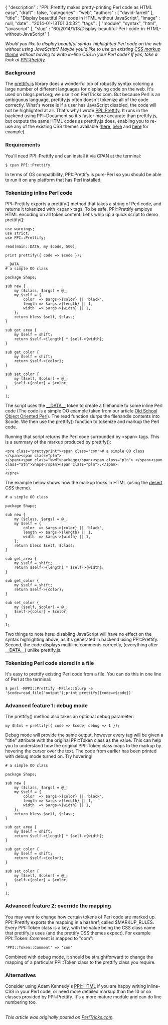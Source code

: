 {
   "description" : "PPI::Prettify makes pretty-printing Perl code as HTML easy",
   "draft" : false,
   "categories" : "web",
   "authors" : [
      "david-farrell"
   ],
   "title" : "Display beautiful Perl code in HTML without JavaScript",
   "image" : null,
   "date" : "2014-01-13T01:34:32",
   "tags" : [
      "module",
      "syntax",
      "html",
      "javascript"
   ],
   "slug" : "60/2014/1/13/Display-beautiful-Perl-code-in-HTML-without-JavaScript"
}


*Would you like to display beautiful syntax-highlighted Perl code on the web without using JavaScript? Maybe you'd like to use an existing [CSS markup theme](http://google-code-prettify.googlecode.com/svn/trunk/styles/index.html) without having to write in-line CSS in your Perl code? If yes, take a look at [PPI::Prettify](https://metacpan.org/pod/PPI::Prettify).*

### Background

The [prettify.js](https://code.google.com/p/google-code-prettify/) library does a wonderful job of robustly syntax coloring a large number of different languages for displaying code on the web. It's used on blogs.perl.org; we use it on PerlTricks.com. But because Perl is an ambiguous language, prettify.js often doesn't tokenize all of the code correctly. What's worse is if a user has JavaScript disabled, the code will not be highlighted at all. That's why I wrote [PPI::Prettify](https://metacpan.org/pod/PPI::Prettify). It runs in the backend using PPI::Document so it's faster more accurate than prettify.js, but outputs the same HTML codes as prettify.js does, enabling you to re-use any of the existing CSS themes available ([here](http://google-code-prettify.googlecode.com/svn/trunk/styles/index.html), [here](%0Ahttp://jmblog.github.io/color-themes-for-google-code-prettify/) and [here](%0Ahttp://stanleyhlng.com/prettify-js/#theme-bootstrap-light) for example).

### Requirements

You'll need PPI::Prettify and can install it via CPAN at the terminal:

``` prettyprint
$ cpan PPI::Prettify
```

In terms of OS compatibility, PPI::Prettify is pure-Perl so you should be able to run it on any platform that has Perl installed.

### Tokenizing inline Perl code

PPI::Prettify exports a prettify() method that takes a string of Perl code, and returns it tokenized with \<span\> tags. To be safe, PPI::Prettify employs HTML encoding on all token content. Let's whip up a quick script to demo prettify():

``` prettyprint
use warnings;
use strict;
use PPI::Prettify;

read(main::DATA, my $code, 500);

print prettify({ code => $code });

__DATA__
# a simple OO class

package Shape;

sub new {
    my ($class, $args) = @_;
    my $self = {
        color  => $args->{color} || 'black',
        length => $args->{length} || 1,
        width  => $args->{width} || 1,
    };
    return bless $self, $class;
}

sub get_area {
    my $self = shift;
    return $self->{length} * $self->{width};
}

sub get_color {
    my $self = shift;
    return $self->{color};
}

sub set_color {
    my ($self, $color) = @_;
    $self->{color} = $color;
}

1;
```

The script uses the [\_\_DATA\_\_](http://perltricks.com/article/24/2013/5/11/Perl-tokens-you-should-know) token to create a filehandle to some inline Perl code (The code is a simple OO example taken from our article [Old School Object Oriented Perl](http://perltricks.com/article/25/2013/5/20/Old-School-Object-Oriented-Perl)). The read function slurps the filehandle contents into $code. We then use the prettify() function to tokenize and markup the Perl code.

Running that script returns the Perl code surrounded by \<span\> tags. This is a summary of the markup produced by prettify():

``` prettyprint
<pre class="prettyprint"><span class="com"># a simple OO class
</span><span class="pln">
</span><span class="kwd">package</span><span class="pln"> </span><span class="atn">Shape</span><span class="pln">;</span>
...
</pre>
```

The example below shows how the markup looks in HTML (using the [desert](http://code.google.com/p/google-code-prettify/source/browse/trunk/styles/desert.css?r=198) CSS theme).

``` prettyprint
# a simple OO class

package Shape;

sub new {
    my ($class, $args) = @_;
    my $self = {
        color  => $args->{color} || 'black',
        length => $args->{length} || 1,
        width  => $args->{width} || 1,
    };
    return bless $self, $class;
}

sub get_area {
    my $self = shift;
    return $self->{length} * $self->{width};
}

sub get_color {
    my $self = shift;
    return $self->{color};
}

sub set_color {
    my ($self, $color) = @_;
    $self->{color} = $color;
}

1;
```

Two things to note here: disabling JavaScript will have no effect on the syntax highlighting above, as it's generated in backend using PPI::Prettify. Second, the code displays multiline comments correctly, (everything after [\_\_DATA\_\_](http://perltricks.com/article/24/2013/5/11/Perl-tokens-you-should-know)) unlike prettify.js.

### Tokenizing Perl code stored in a file

It's easy to prettify existing Perl code from a file. You can do this in one line of Perl at the terminal:

``` prettyprint
$ perl -MPPI::Prettify -MFile::Slurp -e '$code=read_file("output");print prettify({code=>$code})'
```

### Advanced feature 1: debug mode

The prettify() method also takes an optional debug parameter:

``` prettyprint
my $html = prettify({ code => $code, debug => 1 });
```

Debug mode will provide the same output, however every tag will be given a "title" attribute with the original PPI::Token class as the value. This can help you to understand how the original PPI::Token class maps to the markup by hovering the cursor over the text. The code from earlier has been printed with debug mode turned on. Try hovering!

``` prettyprint
# a simple OO class

package Shape;

sub new {
    my ($class, $args) = @_;
    my $self = {
        color  => $args->{color} || 'black',
        length => $args->{length} || 1,
        width  => $args->{width} || 1,
    };
    return bless $self, $class;
}

sub get_area {
    my $self = shift;
    return $self->{length} * $self->{width};
}

sub get_color {
    my $self = shift;
    return $self->{color};
}

sub set_color {
    my ($self, $color) = @_;
    $self->{color} = $color;
}

1;
```

### Advanced feature 2: override the mapping

You may want to change how certain tokens of Perl code are marked up. PPI::Prettify exports the mapping in a hashref, called $MARKUP\_RULES. Every PPI::Token class is a key, with the value being the CSS class name that prettify.js uses (and the prettify CSS themes expect). For example PPI::Token::Comment is mapped to "com":

``` prettyprint
'PPI::Token::Comment' => 'com'
```

Combined with debug mode, it should be straightforward to change the mapping of a particular PPI::Token class to the prettify class you require.

### Alternatives

Consider using Adam Kennedy's [PPI::HTML](https://metacpan.org/pod/PPI::HTML) if you are happy writing inline-CSS in your Perl code, or need more detailed markup than the 10 or so classes provided by PPI::Prettify. It's a more mature module and can do line numbering too.

\
*This article was originally posted on [PerlTricks.com](http://perltricks.com).*
